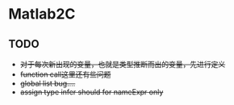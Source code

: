 # Matlab2C

## TODO

* ~~对于每次新出现的变量，也就是类型推断而出的变量，先进行定义~~
* ~~function call这里还有些问题~~
* ~~global list bug....~~
* ~~assign type infer should for nameExpr only~~
